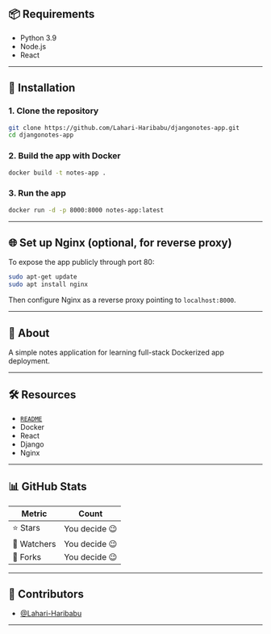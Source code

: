 
## 📦 Requirements

* Python 3.9
* Node.js
* React

---

## 🚀 Installation

### 1. Clone the repository

```bash
git clone https://github.com/Lahari-Haribabu/djangonotes-app.git
cd djangonotes-app
```

### 2. Build the app with Docker

```bash
docker build -t notes-app .
```

### 3. Run the app

```bash
docker run -d -p 8000:8000 notes-app:latest
```

---

## 🌐 Set up Nginx (optional, for reverse proxy)

To expose the app publicly through port 80:

```bash
sudo apt-get update
sudo apt install nginx
```

Then configure Nginx as a reverse proxy pointing to `localhost:8000`.

---

## 📄 About

A simple notes application for learning full-stack Dockerized app deployment.

---

## 🛠️ Resources

* [`README`](#)
* Docker
* React
* Django
* Nginx

---

## 📊 GitHub Stats

| Metric      | Count         |
| ----------- | ------------- |
| ⭐ Stars     | You decide 😉 |
| 👀 Watchers | You decide 😉 |
| 🍴 Forks    | You decide 😉 |

---

## 🤝 Contributors

* [@Lahari-Haribabu](https://github.com/Lahari-Haribabu)

---





